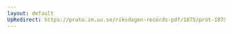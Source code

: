 ```yaml
---
layout: default
UpRedirect: https://pruto.im.uu.se/riksdagen-records-pdf/1875/prot-1875--fk--012/prot-1875--fk--012_000.pdf
---
```

